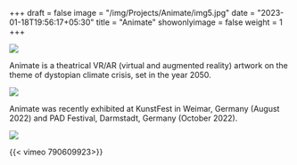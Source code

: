 +++
draft = false
image = "/img/Projects/Animate/img5.jpg"
date = "2023-01-18T19:56:17+05:30"
title = "Animate"
showonlyimage = false
weight = 1
+++

![][1]

Animate is a theatrical VR/AR (virtual and augmented reality) artwork on the theme of dystopian climate crisis, set in the year 2050. 

![][2]

Animate was recently exhibited at KunstFest in Weimar, Germany (August 2022) and PAD Festival, Darmstadt, Germany (October 2022).

![][3]

{{< vimeo 790609923>}}

[1]: /img/Projects/Animate/img1.jpg
[2]: /img/Projects/Animate/img2.jpg
[3]: /img/Projects/Animate/img3.jpg